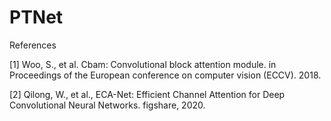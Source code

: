 # PTNet
References

[1] Woo, S., et al. Cbam: Convolutional block attention module. in Proceedings of the European conference on computer vision (ECCV). 2018.

[2] Qilong, W., et al., ECA-Net: Efficient Channel Attention for Deep Convolutional Neural Networks. figshare, 2020.
